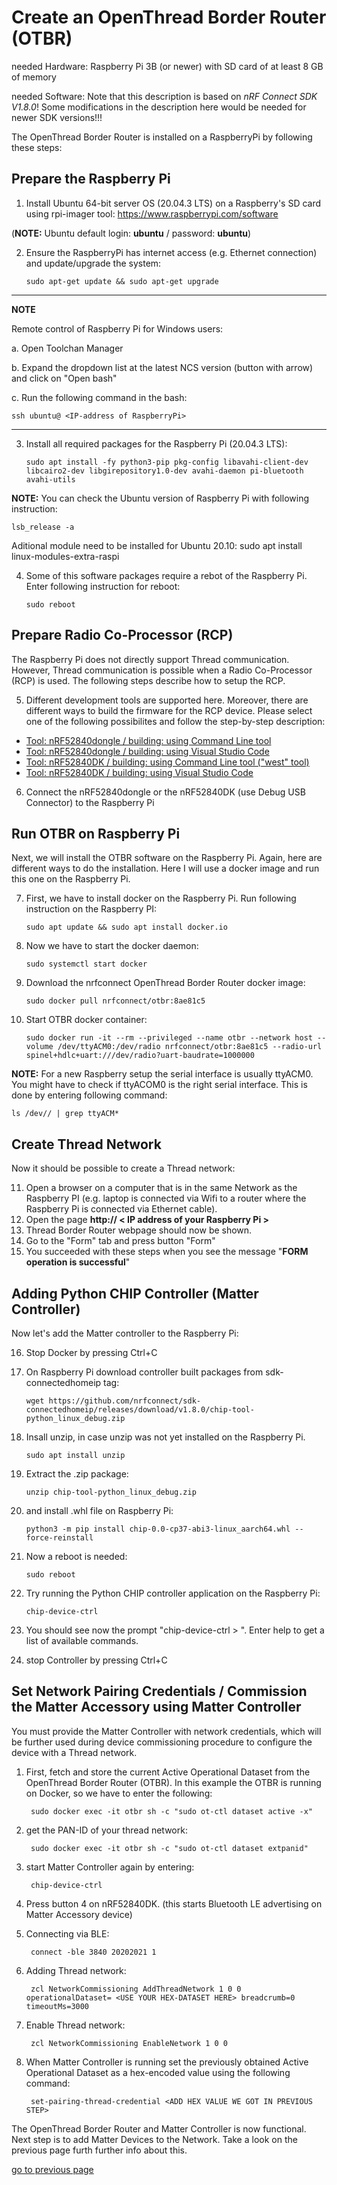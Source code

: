 # Create an OpenThread Border Router (OTBR)

needed Hardware:   Raspberry Pi 3B (or newer) with SD card of at least 8 GB of memory

needed Software:   Note that this description is based on *nRF Connect SDK V1.8.0*! Some modifications in the description here would be needed for newer SDK versions!!!


The OpenThread Border Router is installed on a RaspberryPi by following these steps:

## Prepare the Raspberry Pi

1. Install Ubuntu 64-bit server OS (20.04.3 LTS) on a Raspberry's SD card using rpi-imager tool:  https://www.raspberrypi.com/software

(__NOTE:__ Ubuntu default login: __ubuntu__  /  password: __ubuntu__)

2. Ensure the RaspberryPi has internet access (e.g. Ethernet connection) and update/upgrade the system:

       sudo apt-get update && sudo apt-get upgrade

------

__NOTE__

Remote control of Raspberry Pi for Windows users:

a. Open Toolchan Manager

b. Expand the dropdown list at the latest NCS version (button with arrow) and click on "Open bash"

c. Run the following command in the bash:  

    ssh ubuntu@ <IP-address of RaspberryPi>

------

3. Install all required packages for the Raspberry Pi (20.04.3 LTS):

       sudo apt install -fy python3-pip pkg-config libavahi-client-dev libcairo2-dev libgirepository1.0-dev avahi-daemon pi-bluetooth avahi-utils

__NOTE:__ You can check the Ubuntu version of Raspberry Pi with following instruction:  

    lsb_release -a

Aditional module need to be installed for Ubuntu 20.10: sudo apt install linux-modules-extra-raspi


4. Some of this software packages require a rebot of the Raspberry Pi. Enter following instruction for reboot: 
 
       sudo reboot


## Prepare Radio Co-Processor (RCP)

The Raspberry Pi does not directly support Thread communication. However, Thread communication is possible when a Radio Co-Processor (RCP) is used. The following steps describe how to setup the RCP.

5. Different development tools are supported here. Moreover, there are different ways to build the firmware for the RCP device. Please select one of the following possibilites and follow the step-by-step description:
- [Tool: nRF52840dongle / building: using Command Line tool](Create_an_OpenThread_Border_Router_RCP-dongle-west.md)
- [Tool: nRF52840dongle / building: using Visual Studio Code](Create_an_OpenThread_Border_Router_RCP-dongle-VSC.md)
- [Tool: nRF52840DK / building: using Command Line tool ("west" tool)](Create_an_OpenThread_Border_Router_RCP-DK-west.md)
- [Tool: nRF52840DK / building: using Visual Studio Code](Create_an_OpenThread_Border_Router_RCP-DK-VSC.md)

6. Connect the nRF52840dongle or the nRF52840DK (use Debug USB Connector) to the Raspberry Pi

## Run OTBR on Raspberry Pi

Next, we will install the OTBR software on the Raspberry Pi. Again, here are different ways to do the installation. Here I will use a docker image and run this one on the Raspberry Pi. 

7. First, we have to install docker on the Raspberry Pi. Run following instruction on the Raspberry PI:

       sudo apt update && sudo apt install docker.io
       
8. Now we have to start the docker daemon:

       sudo systemctl start docker
       
9. Download the nrfconnect OpenThread Border Router docker image:

       sudo docker pull nrfconnect/otbr:8ae81c5
       
10. Start OTBR docker container:

        sudo docker run -it --rm --privileged --name otbr --network host --volume /dev/ttyACM0:/dev/radio nrfconnect/otbr:8ae81c5 --radio-url spinel+hdlc+uart:///dev/radio?uart-baudrate=1000000

__NOTE:__ For a new Raspberry setup the serial interface is usually ttyACM0. You might have to check if ttyACOM0 is the right serial interface. This is done by entering following command: 
   
    ls /dev// | grep ttyACM*

## Create Thread Network

Now it should be possible to create a Thread network:

11. Open a browser on a computer that is in the same Network as the Raspberry PI (e.g. laptop is connected via Wifi to a router where the Raspberry Pi is connected via Ethernet cable). 
12. Open the page **http:// < IP address of your Raspberry Pi >**
13. Thread Border Router webpage should now be shown.
14. Go to the "Form" tab and press button "Form"
15. You succeeded with these steps when you see the message "__FORM operation is successful__"

## Adding Python CHIP Controller (Matter Controller)

Now let's add the Matter controller to the Raspberry Pi:

16. Stop Docker by pressing Ctrl+C
17. On Raspberry Pi download controller built packages from sdk-connectedhomeip tag:

        wget https://github.com/nrfconnect/sdk-connectedhomeip/releases/download/v1.8.0/chip-tool-python_linux_debug.zip 

18. Insall unzip, in case unzip was not yet installed on the Raspberry Pi. 

        sudo apt install unzip

19. Extract the .zip package:

        unzip chip-tool-python_linux_debug.zip

20. and install .whl file on Raspberry Pi:

        python3 -m pip install chip-0.0-cp37-abi3-linux_aarch64.whl --force-reinstall

21. Now a reboot is needed:

        sudo reboot
       
22. Try running the Python CHIP controller application on the Raspberry Pi:

        chip-device-ctrl
        
23. You should see now the prompt "chip-device-ctrl > ". Enter help to get a list of available commands. 
24. stop Controller by pressing Ctrl+C

## Set Network Pairing Credentials / Commission the Matter Accessory using Matter Controller
You must provide the Matter Controller with network credentials, which will be further used during device commissioning procedure to configure the device with a Thread network.

1. First, fetch and store the current Active Operational Dataset from the OpenThread Border Router (OTBR). In this example the OTBR is running on Docker, so we have to enter the following:

        sudo docker exec -it otbr sh -c "sudo ot-ctl dataset active -x"

2. get the PAN-ID of your thread network:

        sudo docker exec -it otbr sh -c "sudo ot-ctl dataset extpanid"

3. start Matter Controller again by entering:

        chip-device-ctrl

4. Press button 4 on nRF52840DK. (this starts Bluetooth LE advertising on Matter Accessory device)

5. Connecting via BLE:

        connect -ble 3840 20202021 1

6. Adding Thread network:

        zcl NetworkCommissioning AddThreadNetwork 1 0 0 operationalDataset= <USE YOUR HEX-DATASET HERE> breadcrumb=0 timeoutMs=3000

7. Enable Thread network:

        zcl NetworkCommissioning EnableNetwork 1 0 0 





8. When Matter Controller is running set the previously obtained Active Operational Dataset as a hex-encoded value using the following command:

        set-pairing-thread-credential <ADD HEX VALUE WE GOT IN PREVIOUS STEP>

The OpenThread Border Router and Matter Controller is now functional. Next step is to add Matter Devices to the Network. Take a look on the previous page furth further info about this. 

[go to previous page](../README.md)
